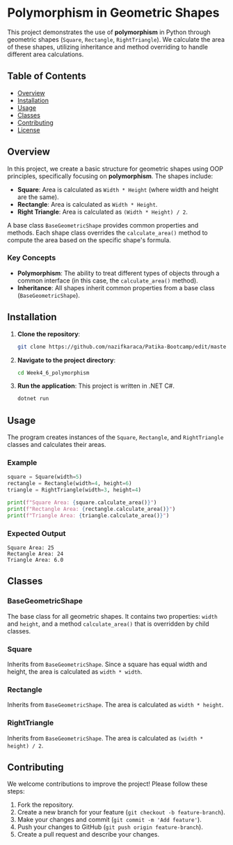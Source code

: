 # Polymorphism in Geometric Shapes

This project demonstrates the use of **polymorphism** in Python through geometric shapes (`Square`, `Rectangle`, `RightTriangle`). We calculate the area of these shapes, utilizing inheritance and method overriding to handle different area calculations.

## Table of Contents
- [Overview](#overview)
- [Installation](#installation)
- [Usage](#usage)
- [Classes](#classes)
- [Contributing](#contributing)
- [License](#license)

## Overview

In this project, we create a basic structure for geometric shapes using OOP principles, specifically focusing on **polymorphism**. The shapes include:

- **Square**: Area is calculated as `Width * Height` (where width and height are the same).
- **Rectangle**: Area is calculated as `Width * Height`.
- **Right Triangle**: Area is calculated as `(Width * Height) / 2`.

A base class `BaseGeometricShape` provides common properties and methods. Each shape class overrides the `calculate_area()` method to compute the area based on the specific shape's formula.

### Key Concepts
- **Polymorphism**: The ability to treat different types of objects through a common interface (in this case, the `calculate_area()` method).
- **Inheritance**: All shapes inherit common properties from a base class (`BaseGeometricShape`).
  
## Installation

1. **Clone the repository**:
   ```bash
   git clone https://github.com/nazifkaraca/Patika-Bootcamp/edit/master/Week4/Week4_6_polymorphism.git
   ```

2. **Navigate to the project directory**:
   ```bash
   cd Week4_6_polymorphism
   ```

3. **Run the application**:
   This project is written in .NET C#.
   ```bash
   dotnet run
   ```

## Usage

The program creates instances of the `Square`, `Rectangle`, and `RightTriangle` classes and calculates their areas.

### Example

```python
square = Square(width=5)
rectangle = Rectangle(width=4, height=6)
triangle = RightTriangle(width=3, height=4)

print(f"Square Area: {square.calculate_area()}")
print(f"Rectangle Area: {rectangle.calculate_area()}")
print(f"Triangle Area: {triangle.calculate_area()}")
```

### Expected Output

```
Square Area: 25
Rectangle Area: 24
Triangle Area: 6.0
```

## Classes

### BaseGeometricShape

The base class for all geometric shapes. It contains two properties: `width` and `height`, and a method `calculate_area()` that is overridden by child classes.

### Square

Inherits from `BaseGeometricShape`. Since a square has equal width and height, the area is calculated as `width * width`.

### Rectangle

Inherits from `BaseGeometricShape`. The area is calculated as `width * height`.

### RightTriangle

Inherits from `BaseGeometricShape`. The area is calculated as `(width * height) / 2`.

## Contributing

We welcome contributions to improve the project! Please follow these steps:

1. Fork the repository.
2. Create a new branch for your feature (`git checkout -b feature-branch`).
3. Make your changes and commit (`git commit -m 'Add feature'`).
4. Push your changes to GitHub (`git push origin feature-branch`).
5. Create a pull request and describe your changes.
